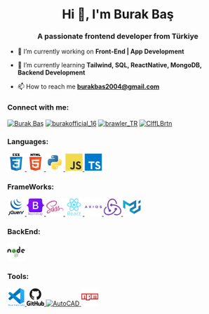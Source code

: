 

<h1 align="center">Hi 👋, I'm Burak Baş</h1>
<h3 align="center">A passionate frontend developer from Türkiye</h3>

- 🔭 I’m currently working on **Front-End | App Development**

- 🌱 I’m currently learning **Tailwind, SQL, ReactNative, MongoDB, Backend Development**

- 📫 How to reach me **burakbas2004@gmail.com**

<h3 align="left">Connect with me:</h3>
<p align="left">
<a href="https://www.linkedin.com/in/burak-baş-b3b4a7336" target="blank"><img align="center" src="https://raw.githubusercontent.com/rahuldkjain/github-profile-readme-generator/master/src/images/icons/Social/linked-in-alt.svg" alt="Burak Baş" height="30" width="40" /></a>
<a href="https://instagram.com/burakofficial_16" target="blank"><img align="center" src="https://raw.githubusercontent.com/rahuldkjain/github-profile-readme-generator/master/src/images/icons/Social/instagram.svg" alt="burakofficial_16" height="30" width="40" /></a>
<a href="https://www.youtube.com/feed/brawler_tr1908" target="blank"><img align="center" src="https://raw.githubusercontent.com/rahuldkjain/github-profile-readme-generator/master/src/images/icons/Social/youtube.svg" alt="brawler_TR" height="30" width="40" /></a>
<a href="https://leetcode.com/u/ClfLBrtn" target="blank"><img align="center" src="https://raw.githubusercontent.com/rahuldkjain/github-profile-readme-generator/master/src/images/icons/Social/leet-code.svg" alt="ClffLBrtn" height="30" width="40" /></a>
</p>

<p align="left"> 
<h3>Languages:</h3>
    <a href="https://www.w3schools.com/css/" target="_blank" rel="noreferrer"> 
        <img src="https://raw.githubusercontent.com/devicons/devicon/master/icons/css3/css3-original-wordmark.svg" alt="css3" width="40" height="40"/> 
    </a> 
    <a href="https://www.w3.org/html/" target="_blank" rel="noreferrer"> 
        <img src="https://raw.githubusercontent.com/devicons/devicon/master/icons/html5/html5-original-wordmark.svg" alt="html5" width="40" height="40"/> 
    </a> 
    <a href="https://www.python.org" target="_blank" rel="noreferrer"> 
        <img src="https://raw.githubusercontent.com/devicons/devicon/master/icons/python/python-original.svg" alt="python" width="40" height="40"/> 
    </a>
    <a href="https://developer.mozilla.org/en-US/docs/Web/JavaScript" target="_blank" rel="noreferrer"> 
        <img src="https://raw.githubusercontent.com/devicons/devicon/master/icons/javascript/javascript-original.svg" alt="javascript" width="40" height="40"/> 
    </a> 
    <a href="https://www.typescriptlang.org" target="_blank" rel="noreferrer">
        <img src="https://raw.githubusercontent.com/devicons/devicon/master/icons/typescript/typescript-original.svg" alt="typescript" width="40" height="40" />
    </a>
<h3>FrameWorks:</h3>
    <a href="https://jquery.com" target="_blank" rel="noreferrer">
        <img src="https://raw.githubusercontent.com/devicons/devicon/master/icons/jquery/jquery-original-wordmark.svg" alt="jquery"  width="40" height="40"/>
    </a>
    <a href="https://getbootstrap.com" target="_blank" rel="noreferrer">
        <img src="https://raw.githubusercontent.com/devicons/devicon/master/icons/bootstrap/bootstrap-original-wordmark.svg" alt="bootstrap" width="40" height="40"  />
    </a>
    <a href="https://sass-lang.com" target="_blank" rel="noreferrer">
        <img src="https://raw.githubusercontent.com/devicons/devicon/master/icons/sass/sass-original.svg" alt="SASS" width="40" height="40" />
    </a>
    <a href="https://react.dev" target="_blank" rel="noreferrer">
        <img src="https://raw.githubusercontent.com/devicons/devicon/master/icons/react/react-original-wordmark.svg" alt="React" width="40" height="40" />
    </a>
    <a href="https://axios-http.com/docs/intro" target="_blank" rel="noreferrer">
        <img src="https://raw.githubusercontent.com/devicons/devicon/master/icons/axios/axios-plain-wordmark.svg" alt="axios" width="40" height="40" />
    </a>
    <a href="https://redux-toolkit.js.org" target="_blank" rel="noreferrer">
        <img src="https://raw.githubusercontent.com/devicons/devicon/master/icons/redux/redux-original.svg" alt="redux" width="40" height="40" />
    </a> 
    <a href="https://mui.com/material-ui" target="_blank" rel="noreferrer">
        <img src="https://raw.githubusercontent.com/devicons/devicon/master/icons/materialui/materialui-original.svg" alt="MaterialUI" width="40" height="40" />
    </a>
    <h3>BackEnd:</h3>
    <a href="https://nodejs.org" target="_blank" rel="noreferrer"> 
        <img src="https://raw.githubusercontent.com/devicons/devicon/master/icons/nodejs/nodejs-original-wordmark.svg" alt="nodejs" width="40" height="40"/> 
    </a> 
<h3>Tools:</h3>
    <a href="https://code.visualstudio.com" target="_blank" rel="noreferrer">
        <img src="https://raw.githubusercontent.com/devicons/devicon/master/icons/vscode/vscode-original-wordmark.svg" alt="vscode" width="40" height="40" />
    </a>
    <a href="https://github.com" target="_blank" rel="noreferrer">
        <img src="https://raw.githubusercontent.com/devicons/devicon/master/icons/github/github-original-wordmark.svg" alt="github" width="40" height="40" />
    </a>
    <a href="https://www.autodesk.com/tr/products/autocad/overview?mktvar002=4341321|SEM|21172295460|162370653113|kwd-10196511&utm_source=GGL&utm_medium=SEM&utm_campaign=GGL_ACAD_AutoCAD_EMEA_TR_eComm_SEM_BR_NA_BRO_0000_4341321_Evergreen_Max-Conv-Val-DECMigration&utm_id=4341321&utm_term=kwd-10196511&mkwid=s|pcrid|704152424822|pkw|autocad|pmt|b|pdv|c|slid||pgrid|162370653113|ptaid|kwd-10196511|pid|&utm_medium=cpc&utm_source=google&utm_campaign=&utm_term=autocad&utm_content=s|pcrid|704152424822|pkw|autocad|pmt|b|pdv|c|slid||pgrid|162370653113|ptaid|kwd-10196511|&gad_source=1&gad_campaignid=21172295460&gclid=Cj0KCQjwh5vFBhCyARIsAHBx2wzltyYufQhyF78rHv3zDFKec8yRyZUamOz-vgc36aYw0g_1iUuwE_0aAtY5EALw_wcB" target="_blank" rel="noreferrer">
        <img src="https://upload.wikimedia.org/wikipedia/commons/thumb/6/6e/AutoCad_new_logo.svg/2560px-AutoCad_new_logo.svg.png" alt="AutoCAD" width="120" height="120" />
    </a>
    <a href="https://www.npmjs.com" target="_blank" rel="noreferrer">
        <img src="https://raw.githubusercontent.com/devicons/devicon/master/icons/npm/npm-original-wordmark.svg" alt="npm" width="40" height="40" />
    </a>
</p>
